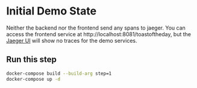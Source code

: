 # Initial Demo State

Neither the backend nor the frontend send any spans to jaeger. You can access the frontend service at http://localhost:8081/toastoftheday, but the [Jaeger UI](http://localhost:16686/) will show no traces for the demo services.

## Run this step

```sh
docker-compose build --build-arg step=1
docker-compose up -d
```